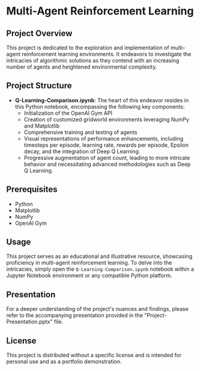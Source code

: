 # Multi-Agent Reinforcement Learning

## Project Overview

This project is dedicated to the exploration and implementation of multi-agent reinforcement learning environments. It endeavors to investigate the intricacies of algorithmic solutions as they contend with an increasing number of agents and heightened environmental complexity.

## Project Structure

- **Q-Learning-Comparison.ipynb**: The heart of this endeavor resides in this Python notebook, encompassing the following key components:
  - Initialization of the OpenAI Gym API
  - Creation of customized gridworld environments leveraging NumPy and Matplotlib
  - Comprehensive training and testing of agents
  - Visual representations of performance enhancements, including timesteps per episode, learning rate, rewards per episode, Epsilon decay, and the integration of Deep Q Learning.
  - Progressive augmentation of agent count, leading to more intricate behavior and necessitating advanced methodologies such as Deep Q Learning.

## Prerequisites

- Python
- Matplotlib
- NumPy
- OpenAI Gym

## Usage

This project serves as an educational and illustrative resource, showcasing proficiency in multi-agent reinforcement learning. To delve into the intricacies, simply open the `Q-Learning-Comparison.ipynb` notebook within a Jupyter Notebook environment or any compatible Python platform.

## Presentation

For a deeper understanding of the project's nuances and findings, please refer to the accompanying presentation provided in the "Project-Presentation.pptx" file.

## License

This project is distributed without a specific license and is intended for personal use and as a portfolio demonstration.

